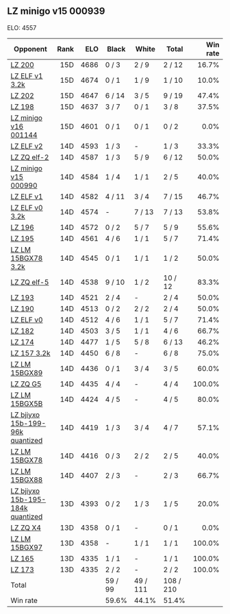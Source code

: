 ## LZ minigo v15 000939 ##

ELO: 4557

Opponent | Rank | ELO | Black | White | Total | Win rate
---------|-----:|----:|-------|-------|-------|-------:
[LZ 200](LZ%20200.md) | 15D | 4686 | 0 / 3 | 2 / 9 | 2 / 12 | 16.7%
[LZ ELF v1 3.2k](LZ%20ELF%20v1%203.2k.md) | 15D | 4674 | 0 / 1 | 1 / 9 | 1 / 10 | 10.0%
[LZ 202](LZ%20202.md) | 15D | 4647 | 6 / 14 | 3 / 5 | 9 / 19 | 47.4%
[LZ 198](LZ%20198.md) | 15D | 4637 | 3 / 7 | 0 / 1 | 3 / 8 | 37.5%
[LZ minigo v16 001144](LZ%20minigo%20v16%20001144.md) | 15D | 4601 | 0 / 1 | 0 / 1 | 0 / 2 | 0.0%
[LZ ELF v2](LZ%20ELF%20v2.md) | 14D | 4593 | 1 / 3 | - | 1 / 3 | 33.3%
[LZ ZQ elf-2](LZ%20ZQ%20elf-2.md) | 14D | 4587 | 1 / 3 | 5 / 9 | 6 / 12 | 50.0%
[LZ minigo v15 000990](LZ%20minigo%20v15%20000990.md) | 14D | 4584 | 1 / 4 | 1 / 1 | 2 / 5 | 40.0%
[LZ ELF v1](LZ%20ELF%20v1.md) | 14D | 4582 | 4 / 11 | 3 / 4 | 7 / 15 | 46.7%
[LZ ELF v0 3.2k](LZ%20ELF%20v0%203.2k.md) | 14D | 4574 | - | 7 / 13 | 7 / 13 | 53.8%
[LZ 196](LZ%20196.md) | 14D | 4572 | 0 / 2 | 5 / 7 | 5 / 9 | 55.6%
[LZ 195](LZ%20195.md) | 14D | 4561 | 4 / 6 | 1 / 1 | 5 / 7 | 71.4%
[LZ LM 15BGX78 3.2k](LZ%20LM%2015BGX78%203.2k.md) | 14D | 4545 | 0 / 1 | 1 / 1 | 1 / 2 | 50.0%
[LZ ZQ elf-5](LZ%20ZQ%20elf-5.md) | 14D | 4538 | 9 / 10 | 1 / 2 | 10 / 12 | 83.3%
[LZ 193](LZ%20193.md) | 14D | 4521 | 2 / 4 | - | 2 / 4 | 50.0%
[LZ 190](LZ%20190.md) | 14D | 4513 | 0 / 2 | 2 / 2 | 2 / 4 | 50.0%
[LZ ELF v0](LZ%20ELF%20v0.md) | 14D | 4512 | 4 / 6 | 1 / 1 | 5 / 7 | 71.4%
[LZ 182](LZ%20182.md) | 14D | 4503 | 3 / 5 | 1 / 1 | 4 / 6 | 66.7%
[LZ 174](LZ%20174.md) | 14D | 4477 | 1 / 5 | 5 / 8 | 6 / 13 | 46.2%
[LZ 157 3.2k](LZ%20157%203.2k.md) | 14D | 4450 | 6 / 8 | - | 6 / 8 | 75.0%
[LZ LM 15BGX89](LZ%20LM%2015BGX89.md) | 14D | 4436 | 0 / 1 | 3 / 4 | 3 / 5 | 60.0%
[LZ ZQ G5](LZ%20ZQ%20G5.md) | 14D | 4435 | 4 / 4 | - | 4 / 4 | 100.0%
[LZ LM 15BGX5B](LZ%20LM%2015BGX5B.md) | 14D | 4424 | 4 / 5 | - | 4 / 5 | 80.0%
[LZ bjiyxo 15b-199-96k quantized](LZ%20bjiyxo%2015b-199-96k%20quantized.md) | 14D | 4419 | 1 / 3 | 3 / 4 | 4 / 7 | 57.1%
[LZ LM 15BGX78](LZ%20LM%2015BGX78.md) | 14D | 4416 | 0 / 3 | 2 / 2 | 2 / 5 | 40.0%
[LZ LM 15BGX88](LZ%20LM%2015BGX88.md) | 14D | 4407 | 2 / 3 | - | 2 / 3 | 66.7%
[LZ bjiyxo 15b-195-184k quantized](LZ%20bjiyxo%2015b-195-184k%20quantized.md) | 13D | 4393 | 0 / 2 | 1 / 3 | 1 / 5 | 20.0%
[LZ ZQ X4](LZ%20ZQ%20X4.md) | 13D | 4358 | 0 / 1 | - | 0 / 1 | 0.0%
[LZ LM 15BGX97](LZ%20LM%2015BGX97.md) | 13D | 4358 | - | 1 / 1 | 1 / 1 | 100.0%
[LZ 165](LZ%20165.md) | 13D | 4335 | 1 / 1 | - | 1 / 1 | 100.0%
[LZ 173](LZ%20173.md) | 13D | 4335 | 2 / 2 | - | 2 / 2 | 100.0%
Total | | | 59 / 99 | 49 / 111 | 108 / 210 | 
Win rate| | | 59.6% | 44.1% | 51.4% | 
